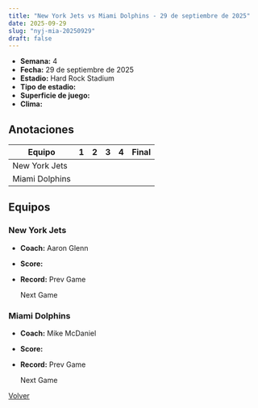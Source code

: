 ```yaml
---
title: "New York Jets vs Miami Dolphins - 29 de septiembre de 2025"
date: 2025-09-29
slug: "nyj-mia-20250929"
draft: false
---
```


- **Semana:** 4
- **Fecha:** 29 de septiembre de 2025
- **Estadio:** Hard Rock Stadium
- **Tipo de estadio:** 
- **Superficie de juego:** 
- **Clima:** 





## Anotaciones
| Equipo | 1 | 2 | 3 | 4 | Final |
|--------|---|---|---|---|-------|
| New York Jets  |   |   |   |    |  |
| Miami Dolphins  |   |   |   |    |  |


## Equipos


### New York Jets
* **Coach:** Aaron Glenn
* **Score:** 
* **Record:** Prev Game
  
  
  Next Game

### Miami Dolphins
* **Coach:** Mike McDaniel
* **Score:** 
* **Record:** Prev Game
  
  
  Next Game


[Volver](/historia/2025)

